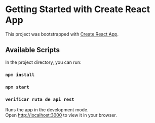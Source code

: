 # Getting Started with Create React App

This project was bootstrapped with [Create React App](https://github.com/facebook/create-react-app).

## Available Scripts

In the project directory, you can run:
### `npm install`

### `npm start`

### `verificar ruta de api rest`

Runs the app in the development mode.\
Open [http://localhost:3000](http://localhost:3000) to view it in your browser.

